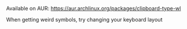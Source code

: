Available on AUR: https://aur.archlinux.org/packages/clipboard-type-wl

When getting weird symbols, try changing your keyboard layout

